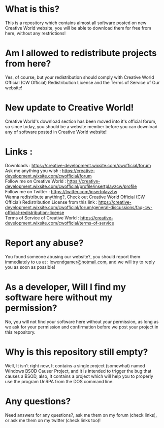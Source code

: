 # What is this?
This is a repository which contains almost all software posted on new Creative World website, you will be able to download them for free from here, without any restrictions!

# Am I allowed to redistribute projects from here?
Yes, of course, but your redistribution should comply with Creative World Official (CW Official) Redistribution License and the Terms of Service of Our website!

# New update to Creative World!
Creative World's download section has been moved into it's official forum, so since today, you should be a website member before you can download any of software posted in Creative World website!

# Links :
Downloads : https://creative-development.wixsite.com/cwofficial/forum<br/>
Ask me anything you wish : https://creative-development.wixsite.com/cwofficial/forum<br/>
Follow me on Creative World : https://creative-development.wixsite.com/cwofficial/profile/insertplayzcw/profile<br/>
Follow me on Twitter : https://twitter.com/insertplayztw<br/>
Wanna redistribute anything?, Check out Creative World Official (CW Official) Redistribution License from this link : https://creative-development.wixsite.com/cwofficial/forum/general-discussions/faq-cw-official-redistribution-license<br/>
Terms of Service of Creative World : https://creative-development.wixsite.com/cwofficial/terms-of-service

# Report any abuse?
You found someone abusing our website?, you should report them immediately to us at : lowendgamer@hotmail.com, and we will try to reply you as soon as possible!

# As a developer, Will I find my software here without my permission?
No, you will not find your software here without your permission, as long as we ask for your permission and confirmation before we post your project in this repository.

# Why is this repository still empty?
Well, It isn't right now, It contains a single project (somewhat) named Windows BSOD Causer Project, and it is intended to trigger the bug that causes a BSOD, also, It contains a project which will help you to properly use the program UnRPA from the DOS command line.

# Any questions?
Need answers for any questions?, ask me them on my forum (check links), or ask me them on my twitter (check links too)!
